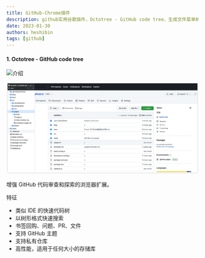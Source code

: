 ```yaml
---
title: GitHub-Chrome插件
description: github实用谷歌插件，Octotree - GitHub code tree，生成文件菜单树
date: 2023-01-30
authors: heshibin
tags: [github]
---
```


#### 1. Octotree - GitHub code tree

![介绍](/img/工具/octotree-chrome.png)

![截图](/img/工具/octotree.png)

增强 GitHub 代码审查和探索的浏览器扩展。  

特征  
* 类似 IDE 的快速代码树  
* 以树形格式快速搜索  
* 书签回购、问题、PR、文件  
* 支持 GitHub 主题  
* 支持私有仓库  
* 高性能，适用于任何大小的存储库  
